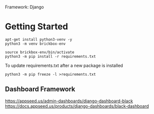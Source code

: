 Framework: Django

# Getting Started

```
apt-get install python3-venv -y
python3 -m venv brickbox-env

source brickbox-env/bin/activate
python3 -m pip install -r requirements.txt
```

To update requirements.txt after a new package is installed
```
python3 -m pip freeze -l >requirements.txt
```

## Dashboard Framework
https://appseed.us/admin-dashboards/django-dashboard-black
https://docs.appseed.us/products/django-dashboards/black-dashboard
